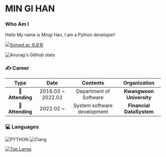 # MIN GI HAN

### Who Am I
Hello My name is Mingi Han, I am a Python developer! 


[![Solved.ac
프로필](http://mazassumnida.wtf/api/v2/generate_badge?boj=hk335078)](https://solved.ac/hk335078)

![Anurag's GitHub stats](https://github-readme-stats.vercel.app/api?username=Hmgi&show_icons=true&theme=radical)



### &#9997; Career
| **Type** | **Date** | **Contents** | **Organization** |
|:--------:|:--------:|:--------:|:--------:|
| **&#127979; Attending** | 2016.03 ~ 2022.02 | Department of Software | **Kwangwoon University** |
| **&#127979; Attending** | 2022.02 ~         | System software development | **Financial DataSystem** |

### &#128187; Languages
![PYTHON](https://img.shields.io/badge/PYTHON-%E2%98%85%E2%98%85%E2%98%85%E2%98%86%E2%98%86-0696D7?style=plastic&logo=Python&logoColor=white) ![Clang](https://img.shields.io/badge/Clang-%E2%98%85%E2%98%85%E2%98%85%E2%98%86%E2%98%86-0696D7?style=plastic&logo=C&logoColor=white)

[![Top Langs](https://github-readme-stats.vercel.app/api/top-langs/?username=hmgi&layout=compact)](https://github.com/anuraghazra/github-readme-stats)


